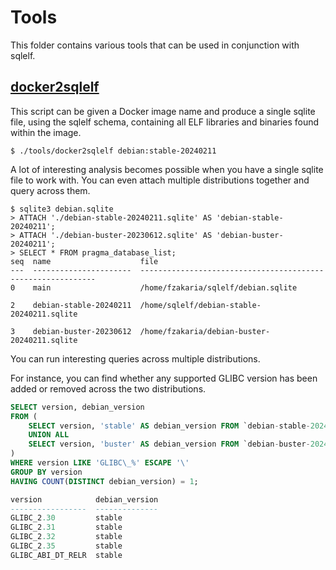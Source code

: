 # Tools

This folder contains various tools that can be used in conjunction with sqlelf.

## [docker2sqlelf](./docker2sqlelf)

This script can be given a Docker image name and produce a single sqlite file, using the sqlelf schema, containing
all ELF libraries and binaries found within the image.

```console
$ ./tools/docker2sqlelf debian:stable-20240211
```

A lot of interesting analysis becomes possible when you have a single sqlite file to work with.
You can even attach multiple distributions together and query across them.

```console
$ sqlite3 debian.sqlite
> ATTACH './debian-stable-20240211.sqlite' AS 'debian-stable-20240211';
> ATTACH './debian-buster-20230612.sqlite' AS 'debian-buster-20240211';
> SELECT * FROM pragma_database_list;
seq  name                    file                                                        
---  ----------------------  ------------------------------------------------------------
0    main                    /home/fzakaria/sqlelf/debian.sqlite                                           

2    debian-stable-20240211  /home/sqlelf/debian-stable-20240211.sqlite                           

3    debian-buster-20230612  /home/fzakaria/debian-buster-20240211.sqlite 
```

You can run interesting queries across multiple distributions.

For instance, you can find whether any supported GLIBC version has been added or removed across the two distributions.

```sql
SELECT version, debian_version
FROM (
    SELECT version, 'stable' AS debian_version FROM `debian-stable-20240211`.elf_symbols
    UNION ALL
    SELECT version, 'buster' AS debian_version FROM `debian-buster-20240211`.elf_symbols
) 
WHERE version LIKE 'GLIBC\_%' ESCAPE '\'
GROUP BY version
HAVING COUNT(DISTINCT debian_version) = 1;

version            debian_version
-----------------  --------------
GLIBC_2.30         stable        
GLIBC_2.31         stable        
GLIBC_2.32         stable        
GLIBC_2.35         stable        
GLIBC_ABI_DT_RELR  stable  
```